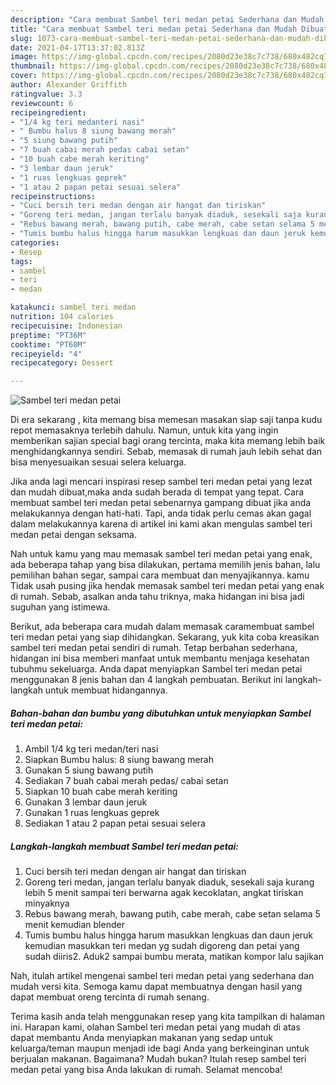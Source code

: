 ```yaml
---
description: "Cara membuat Sambel teri medan petai Sederhana dan Mudah Dibuat"
title: "Cara membuat Sambel teri medan petai Sederhana dan Mudah Dibuat"
slug: 1073-cara-membuat-sambel-teri-medan-petai-sederhana-dan-mudah-dibuat
date: 2021-04-17T13:37:02.813Z
image: https://img-global.cpcdn.com/recipes/2080d23e38c7c738/680x482cq70/sambel-teri-medan-petai-foto-resep-utama.jpg
thumbnail: https://img-global.cpcdn.com/recipes/2080d23e38c7c738/680x482cq70/sambel-teri-medan-petai-foto-resep-utama.jpg
cover: https://img-global.cpcdn.com/recipes/2080d23e38c7c738/680x482cq70/sambel-teri-medan-petai-foto-resep-utama.jpg
author: Alexander Griffith
ratingvalue: 3.3
reviewcount: 6
recipeingredient:
- "1/4 kg teri medanteri nasi"
- " Bumbu halus 8 siung bawang merah"
- "5 siung bawang putih"
- "7 buah cabai merah pedas cabai setan"
- "10 buah cabe merah keriting"
- "3 lembar daun jeruk"
- "1 ruas lengkuas geprek"
- "1 atau 2 papan petai sesuai selera"
recipeinstructions:
- "Cuci bersih teri medan dengan air hangat dan tiriskan"
- "Goreng teri medan, jangan terlalu banyak diaduk, sesekali saja kurang lebih 5 menit sampai teri berwarna agak kecoklatan, angkat tiriskan minyaknya"
- "Rebus bawang merah, bawang putih, cabe merah, cabe setan selama 5 menit kemudian blender"
- "Tumis bumbu halus hingga harum masukkan lengkuas dan daun jeruk kemudian masukkan teri medan yg sudah digoreng dan petai yang sudah diiris2. Aduk2 sampai bumbu merata, matikan kompor lalu sajikan"
categories:
- Resep
tags:
- sambel
- teri
- medan

katakunci: sambel teri medan 
nutrition: 104 calories
recipecuisine: Indonesian
preptime: "PT36M"
cooktime: "PT60M"
recipeyield: "4"
recipecategory: Dessert

---
```



![Sambel teri medan petai](https://img-global.cpcdn.com/recipes/2080d23e38c7c738/680x482cq70/sambel-teri-medan-petai-foto-resep-utama.jpg)

Di era  sekarang , kita memang bisa memesan masakan siap saji tanpa kudu repot memasaknya terlebih dahulu. Namun, untuk kita yang ingin memberikan sajian special bagi orang tercinta, maka kita memang lebih baik menghidangkannya sendiri. Sebab, memasak di rumah jauh lebih sehat dan bisa menyesuaikan sesuai selera keluarga.

Jika anda lagi mencari inspirasi resep sambel teri medan petai yang lezat dan mudah dibuat,maka anda sudah berada di tempat yang tepat. Cara membuat sambel teri medan petai  sebenarnya gampang dibuat jika anda melakukannya dengan hati-hati. Tapi, anda tidak perlu cemas akan gagal dalam melakukannya 
karena di artikel ini kami akan mengulas sambel teri medan petai dengan seksama.  



Nah untuk kamu yang mau memasak sambel teri medan petai yang enak, ada beberapa tahap yang bisa dilakukan, pertama memilih jenis bahan, lalu pemilihan bahan segar, sampai cara membuat dan menyajikannya. kamu Tidak usah pusing jika hendak memasak sambel teri medan petai yang enak di rumah. Sebab, asalkan anda  tahu triknya, maka hidangan ini bisa jadi suguhan yang istimewa.

Berikut, ada beberapa cara mudah dalam memasak caramembuat sambel teri medan petai yang siap dihidangkan. Sekarang, yuk kita coba kreasikan sambel teri medan petai sendiri di rumah. Tetap berbahan sederhana, hidangan ini bisa memberi manfaat untuk membantu menjaga kesehatan tubuhmu sekeluarga. Anda dapat menyiapkan Sambel teri medan petai menggunakan 8 jenis bahan dan 4 langkah pembuatan. Berikut ini langkah-langkah untuk membuat hidangannya.

<!--inarticleads1-->

##### Bahan-bahan dan bumbu yang dibutuhkan untuk menyiapkan Sambel teri medan petai:

1. Ambil 1/4 kg teri medan/teri nasi
1. Siapkan  Bumbu halus: 8 siung bawang merah
1. Gunakan 5 siung bawang putih
1. Sediakan 7 buah cabai merah pedas/ cabai setan
1. Siapkan 10 buah cabe merah keriting
1. Gunakan 3 lembar daun jeruk
1. Gunakan 1 ruas lengkuas geprek
1. Sediakan 1 atau 2 papan petai sesuai selera




<!--inarticleads2-->

##### Langkah-langkah membuat Sambel teri medan petai:

1. Cuci bersih teri medan dengan air hangat dan tiriskan
1. Goreng teri medan, jangan terlalu banyak diaduk, sesekali saja kurang lebih 5 menit sampai teri berwarna agak kecoklatan, angkat tiriskan minyaknya
1. Rebus bawang merah, bawang putih, cabe merah, cabe setan selama 5 menit kemudian blender
1. Tumis bumbu halus hingga harum masukkan lengkuas dan daun jeruk kemudian masukkan teri medan yg sudah digoreng dan petai yang sudah diiris2. Aduk2 sampai bumbu merata, matikan kompor lalu sajikan




Nah, itulah artikel mengenai  sambel teri medan petai  yang sederhana dan mudah versi kita. Semoga kamu dapat membuatnya dengan hasil yang dapat membuat oreng tercinta di rumah senang. 

Terima kasih anda telah menggunakan resep yang kita tampilkan di halaman ini. Harapan kami, olahan  Sambel teri medan petai yang mudah di atas dapat membantu Anda menyiapkan makanan yang sedap untuk keluarga/teman maupun menjadi ide bagi Anda yang berkeinginan untuk berjualan makanan. Bagaimana? Mudah bukan? Itulah resep sambel teri medan petai yang bisa Anda lakukan di rumah. Selamat mencoba!

